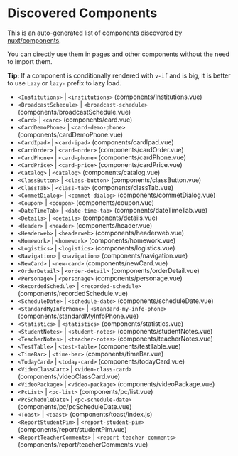 # Discovered Components

This is an auto-generated list of components discovered by [nuxt/components](https://github.com/nuxt/components).

You can directly use them in pages and other components without the need to import them.

**Tip:** If a component is conditionally rendered with `v-if` and is big, it is better to use `Lazy` or `lazy-` prefix to lazy load.

- `<Institutions>` | `<institutions>` (components/Institutions.vue)
- `<BroadcastSchedule>` | `<broadcast-schedule>` (components/broadcastSchedule.vue)
- `<Card>` | `<card>` (components/card.vue)
- `<CardDemoPhone>` | `<card-demo-phone>` (components/cardDemoPhone.vue)
- `<CardIpad>` | `<card-ipad>` (components/cardIpad.vue)
- `<CardOrder>` | `<card-order>` (components/cardOrder.vue)
- `<CardPhone>` | `<card-phone>` (components/cardPhone.vue)
- `<CardPrice>` | `<card-price>` (components/cardPrice.vue)
- `<Catalog>` | `<catalog>` (components/catalog.vue)
- `<ClassButton>` | `<class-button>` (components/classButton.vue)
- `<ClassTab>` | `<class-tab>` (components/classTab.vue)
- `<CommetDialog>` | `<commet-dialog>` (components/commetDialog.vue)
- `<Coupon>` | `<coupon>` (components/coupon.vue)
- `<DateTimeTab>` | `<date-time-tab>` (components/dateTimeTab.vue)
- `<Details>` | `<details>` (components/details.vue)
- `<Header>` | `<header>` (components/header.vue)
- `<Headerweb>` | `<headerweb>` (components/headerweb.vue)
- `<Homework>` | `<homework>` (components/homework.vue)
- `<Logistics>` | `<logistics>` (components/logistics.vue)
- `<Navigation>` | `<navigation>` (components/navigation.vue)
- `<NewCard>` | `<new-card>` (components/newCard.vue)
- `<OrderDetail>` | `<order-detail>` (components/orderDetail.vue)
- `<Personage>` | `<personage>` (components/personage.vue)
- `<RecordedSchedule>` | `<recorded-schedule>` (components/recordedSchedule.vue)
- `<ScheduleDate>` | `<schedule-date>` (components/scheduleDate.vue)
- `<StandardMyInfoPhone>` | `<standard-my-info-phone>` (components/standardMyInfoPhone.vue)
- `<Statistics>` | `<statistics>` (components/statistics.vue)
- `<StudentNotes>` | `<student-notes>` (components/studentNotes.vue)
- `<TeacherNotes>` | `<teacher-notes>` (components/teacherNotes.vue)
- `<TestTable>` | `<test-table>` (components/testTable.vue)
- `<TimeBar>` | `<time-bar>` (components/timeBar.vue)
- `<TodayCard>` | `<today-card>` (components/todayCard.vue)
- `<VideoClassCard>` | `<video-class-card>` (components/videoClassCard.vue)
- `<VideoPackage>` | `<video-package>` (components/videoPackage.vue)
- `<PcList>` | `<pc-list>` (components/pc/list.vue)
- `<PcScheduleDate>` | `<pc-schedule-date>` (components/pc/pcScheduleDate.vue)
- `<Toast>` | `<toast>` (components/toast/index.js)
- `<ReportStudentPim>` | `<report-student-pim>` (components/report/studentPim.vue)
- `<ReportTeacherComments>` | `<report-teacher-comments>` (components/report/teacherComments.vue)
